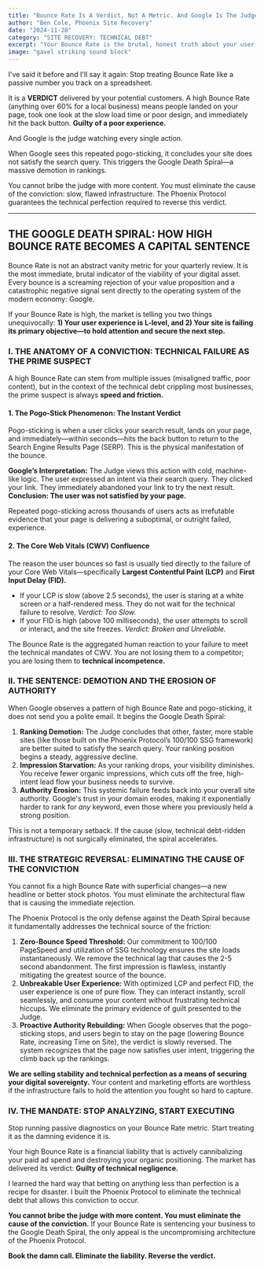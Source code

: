 ```yaml
---
title: "Bounce Rate Is A Verdict, Not A Metric. And Google Is The Judge."
author: "Ben Cole, Phoenix Site Recovery"
date: "2024-11-28"
category: "SITE RECOVERY: TECHNICAL DEBT"
excerpt: "Your Bounce Rate is the brutal, honest truth about your user experience. If it's high, your prospects have already convicted your site of technical failure."
image: "gavel striking sound block"
---
```


I've said it before and I'll say it again: Stop treating Bounce Rate like a passive number you track on a spreadsheet.

It is a **VERDICT** delivered by your potential customers. A high Bounce Rate (anything over 60% for a local business) means people landed on your page, took one look at the slow load time or poor design, and immediately hit the back button. **Guilty of a poor experience.**

And Google is the judge watching every single action.

When Google sees this repeated pogo-sticking, it concludes your site does not satisfy the search query. This triggers the Google Death Spiral—a massive demotion in rankings.

You cannot bribe the judge with more content. You must eliminate the cause of the conviction: slow, flawed infrastructure. The Phoenix Protocol guarantees the technical perfection required to reverse this verdict.

---

## THE GOOGLE DEATH SPIRAL: HOW HIGH BOUNCE RATE BECOMES A CAPITAL SENTENCE

Bounce Rate is not an abstract vanity metric for your quarterly review. It is the most immediate, brutal indicator of the viability of your digital asset. Every bounce is a screaming rejection of your value proposition and a catastrophic negative signal sent directly to the operating system of the modern economy: Google.

If your Bounce Rate is high, the market is telling you two things unequivocally: **1) Your user experience is L-level, and 2) Your site is failing its primary objective—to hold attention and secure the next step.**

### I. THE ANATOMY OF A CONVICTION: TECHNICAL FAILURE AS THE PRIME SUSPECT

A high Bounce Rate can stem from multiple issues (misaligned traffic, poor content), but in the context of the technical debt crippling most businesses, the prime suspect is always **speed and friction.**

#### 1. The Pogo-Stick Phenomenon: The Instant Verdict

Pogo-sticking is when a user clicks your search result, lands on your page, and immediately—within seconds—hits the back button to return to the Search Engine Results Page (SERP). This is the physical manifestation of the bounce.

**Google’s Interpretation:** The Judge views this action with cold, machine-like logic. The user expressed an intent via their search query. They clicked your link. They immediately abandoned your link to try the next result. **Conclusion: The user was not satisfied by your page.**

Repeated pogo-sticking across thousands of users acts as irrefutable evidence that your page is delivering a suboptimal, or outright failed, experience.

#### 2. The Core Web Vitals (CWV) Confluence

The reason the user bounces so fast is usually tied directly to the failure of your Core Web Vitals—specifically **Largest Contentful Paint (LCP)** and **First Input Delay (FID).**

*   If your LCP is slow (above 2.5 seconds), the user is staring at a white screen or a half-rendered mess. They do not wait for the technical failure to resolve. *Verdict: Too Slow.*
*   If your FID is high (above 100 milliseconds), the user attempts to scroll or interact, and the site freezes. *Verdict: Broken and Unreliable.*

The Bounce Rate is the aggregated human reaction to your failure to meet the technical mandates of CWV. You are not losing them to a competitor; you are losing them to **technical incompetence.**

### II. THE SENTENCE: DEMOTION AND THE EROSION OF AUTHORITY

When Google observes a pattern of high Bounce Rate and pogo-sticking, it does not send you a polite email. It begins the Google Death Spiral:

1.  **Ranking Demotion:** The Judge concludes that other, faster, more stable sites (like those built on the Phoenix Protocol’s 100/100 SSG framework) are better suited to satisfy the search query. Your ranking position begins a steady, aggressive decline.
2.  **Impression Starvation:** As your ranking drops, your visibility diminishes. You receive fewer organic impressions, which cuts off the free, high-intent lead flow your business needs to survive.
3.  **Authority Erosion:** This systemic failure feeds back into your overall site authority. Google's trust in your domain erodes, making it exponentially harder to rank for *any* keyword, even those where you previously held a strong position.

This is not a temporary setback. If the cause (slow, technical debt-ridden infrastructure) is not surgically eliminated, the spiral accelerates.

### III. THE STRATEGIC REVERSAL: ELIMINATING THE CAUSE OF THE CONVICTION

You cannot fix a high Bounce Rate with superficial changes—a new headline or better stock photos. You must eliminate the architectural flaw that is causing the immediate rejection.

The Phoenix Protocol is the only defense against the Death Spiral because it fundamentally addresses the technical source of the friction:

1.  **Zero-Bounce Speed Threshold:** Our commitment to 100/100 PageSpeed and utilization of SSG technology ensures the site loads instantaneously. We remove the technical lag that causes the 2-5 second abandonment. The first impression is flawless, instantly mitigating the greatest source of the bounce.
2.  **Unbreakable User Experience:** With optimized LCP and perfect FID, the user experience is one of pure flow. They can interact instantly, scroll seamlessly, and consume your content without frustrating technical hiccups. We eliminate the primary evidence of guilt presented to the Judge.
3.  **Proactive Authority Rebuilding:** When Google observes that the pogo-sticking stops, and users begin to stay on the page (lowering Bounce Rate, increasing Time on Site), the verdict is slowly reversed. The system recognizes that the page now satisfies user intent, triggering the climb back up the rankings.

**We are selling stability and technical perfection as a means of securing your digital sovereignty.** Your content and marketing efforts are worthless if the infrastructure fails to hold the attention you fought so hard to capture.

### IV. THE MANDATE: STOP ANALYZING, START EXECUTING

Stop running passive diagnostics on your Bounce Rate metric. Start treating it as the damning evidence it is.

Your high Bounce Rate is a financial liability that is actively cannibalizing your paid ad spend and destroying your organic positioning. The market has delivered its verdict: **Guilty of technical negligence.**

I learned the hard way that betting on anything less than perfection is a recipe for disaster. I built the Phoenix Protocol to eliminate the technical debt that allows this conviction to occur.

**You cannot bribe the judge with more content. You must eliminate the cause of the conviction.** If your Bounce Rate is sentencing your business to the Google Death Spiral, the only appeal is the uncompromising architecture of the Phoenix Protocol.

**Book the damn call. Eliminate the liability. Reverse the verdict.**